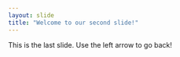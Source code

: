 ```yaml
---
layout: slide
title: "Welcome to our second slide!"
---
```

This is the last slide.
Use the left arrow to go back!

